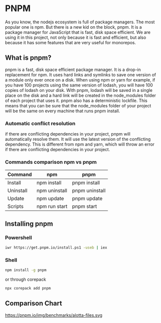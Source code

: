 # PNPM

As you know, the nodejs ecosystem is full of package managers. The most popular one is npm. But there is a new kid on the block, pnpm. It is a package manager for JavaScript that is fast, disk space efficient. We are using it in this project, not only because it is fast and efficient, but also because it has some features that are very useful for monorepos.

## What is pnpm?

pnpm is a fast, disk space efficient package manager. It is a drop-in replacement for npm. It uses hard links and symlinks to save one version of a module only ever once on a disk. When using npm or yarn for example, if you have 100 projects using the same version of lodash, you will have 100 copies of lodash on your disk. With pnpm, lodash will be saved in a single place on the disk and a hard link will be created in the node_modules folder of each project that uses it. pnpm also has a deterministic lockfile. This means that you can be sure that the node_modules folder of your project will be the same on every machine that runs pnpm install.

### Automatic conflict resolution

if there are conflicting dependencies in your project, pnpm will automatically resolve them. It will use the latest version of the conflicting dependency. This is different from npm and yarn, which will throw an error if there are conflicting dependencies in your project.

### Commands comparison npm vs pnpm

| Command | npm | pnpm |
|---------|-----|------|
| Install | npm install | pnpm install |
| Uninstall | npm uninstall | pnpm uninstall |
| Update | npm update | pnpm update |
| Scripts | npm run start | pnpm start |

## Installing pnpm

### Powershell

```bash
iwr https://get.pnpm.io/install.ps1 -useb | iex
```

### Shell

```bash
npm install -g pnpm
```

or through corepack

```bash
npx corepack add pnpm
```

## Comparison Chart

https://pnpm.io/img/benchmarks/alotta-files.svg